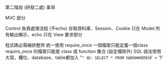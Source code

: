 第二階段 (研發二處) 事項

MVC 部分

Control 負責處理流程 (不echo)
存取資料庫、Session、Cookie 只在 Model
所有輸出顯示、echo 只在 View
要求部分

程式碼必需縮排整齊
統一使用 require_once
一個檔案只能定義一個class
require_once 的檔案只能是 class 或 function 集合 (設定檔除外)
SQL 語法使用大寫，欄位、database、table都加入 "`" 如:
SELECT * FROM `table` WHERE `id` = '1'
